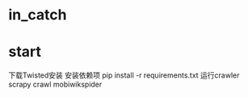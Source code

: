 # in_catch

# start
下载Twisted安装
安装依赖项 pip install -r requirements.txt
运行crawler scrapy crawl mobiwikspider